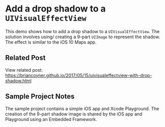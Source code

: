 # Add a drop shadow to a `UIVisualEffectView`

This demo shows how to add a drop shadow to a `UIVisualEffectView`. The solution involves using/ creating a 9-part `UIImage` to represent the shadow. The effect is similar to the iOS 10 Maps app. 

## Related Post

View related post: https://briancoyner.github.io/2017/05/15/uivisualeffectview-with-drop-shadow.html

## Sample Project Notes

The sample project contains a simple iOS app and Xcode Playground. The creation of the 9-part shadow image is shared by the iOS app and Playground using an Embedded Framework. 
